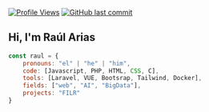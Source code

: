 [![Profile Views](https://komarev.com/ghpvc/?username=TH0RlN&color=brightgreen&label=Views&style=plastic)](https://github.com/antonkomarev/github-profile-views-counter)
[![GitHub last commit](https://img.shields.io/github/last-commit/TH0RlN/TH0RlN?style=plastic)](https://shields.io/category/activity)
<h2>Hi, I'm Raúl Arias</h2>

```javascript
const raul = {
    pronouns: "el" | "he" | "him",
    code: [Javascript, PHP, HTML, CSS, C],
    tools: [Laravel, VUE, Bootsrap, Tailwind, Docker],
    fields: ["web", "AI", "BigData"],
    projects: "FILR"
}
```